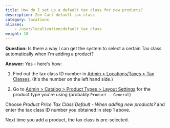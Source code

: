 ```yaml
---
title: How do I set up a default tax class for new products? 
description: Zen Cart default tax class 
category: locations 
aliases: 
    - /user/localization/default_tax_class
weight: 10
---
```


**Question:** Is there a way I can get the system to select a certain Tax class automatically when I'm adding a product? 

**Answer:** Yes - here's how: 

1. Find out the tax class ID number in [Admin > Locations/Taxes > Tax Classes](/user/admin_pages/locations/tax_classes/).  (It's the number on the left hand side.) 

2. Go to [Admin > Catalog > Product Types > Layout Settings](/user/admin_pages/catalog/product_types_edit_layout/)
for the product type you're using (probably `Product - General`)

Choose 
*Product Price Tax Class Default - When adding new products?*
and enter the tax class ID number you obtained in step 1 above.

Next time you add a product, the tax class is pre-selected.

